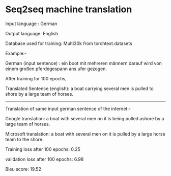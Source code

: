 # Seq2seq machine translation

Input language : German

Output language: English

Database used for training: Multi30k from torchtext.datasets 

Example:-

German (input sentence) : ein boot mit mehreren männern darauf wird von einem großen pferdegespann ans ufer gezogen.

After training for 100 epochs,

Translated Sentence (english): a boat carrying several men is pulled to shore by a large team of horses.

----------
Translation of same input german sentence of the internet:-

Google translation: a boat with several men on it is being pulled ashore by a large team of horses.

Microsoft translation: a boat with several men on it is pulled by a large horse team to the shore.


Training loss after 100 epochs: 0.25

validation loss after 100 epochs: 6.98

Bleu score: 19.52
